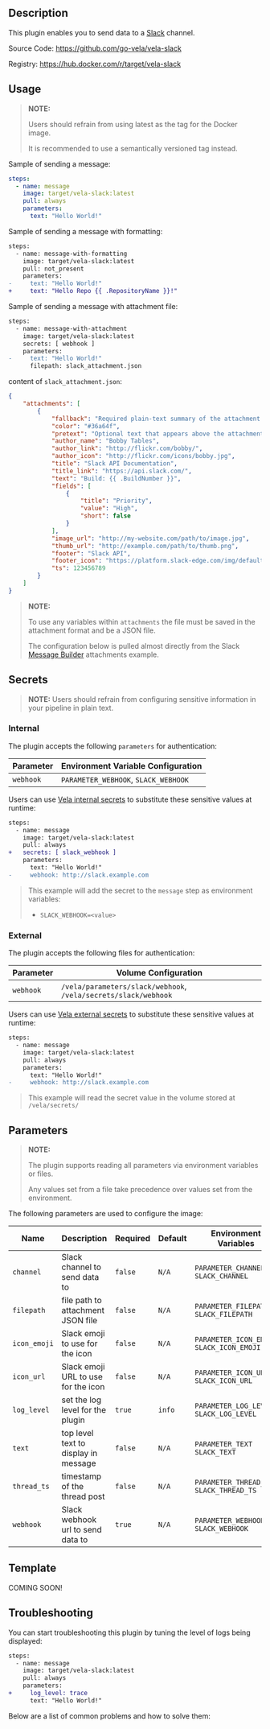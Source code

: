 ## Description

This plugin enables you to send data to a [Slack](https://slack.com/) channel.

Source Code: https://github.com/go-vela/vela-slack

Registry: https://hub.docker.com/r/target/vela-slack

## Usage

> **NOTE:**
>
> Users should refrain from using latest as the tag for the Docker image.
>
> It is recommended to use a semantically versioned tag instead.

Sample of sending a message:

```yaml
steps:
  - name: message
    image: target/vela-slack:latest
    pull: always
    parameters:
      text: "Hello World!"
```

Sample of sending a message with formatting:

```diff
steps:
  - name: message-with-formatting
    image: target/vela-slack:latest
    pull: not_present
    parameters:
-     text: "Hello World!"
+     text: "Hello Repo {{ .RepositoryName }}!"
```

Sample of sending a message with attachment file:

```diff
steps:
  - name: message-with-attachment
    image: target/vela-slack:latest
    secrets: [ webhook ]
    parameters:
-     text: "Hello World!"
      filepath: slack_attachment.json
```

content of `slack_attachment.json`:

```json
{
    "attachments": [
        {
            "fallback": "Required plain-text summary of the attachment.",
            "color": "#36a64f",
            "pretext": "Optional text that appears above the attachment block",
            "author_name": "Bobby Tables",
            "author_link": "http://flickr.com/bobby/",
            "author_icon": "http://flickr.com/icons/bobby.jpg",
            "title": "Slack API Documentation",
            "title_link": "https://api.slack.com/",
            "text": "Build: {{ .BuildNumber }}",
            "fields": [
                {
                    "title": "Priority",
                    "value": "High",
                    "short": false
                }
            ],
            "image_url": "http://my-website.com/path/to/image.jpg",
            "thumb_url": "http://example.com/path/to/thumb.png",
            "footer": "Slack API",
            "footer_icon": "https://platform.slack-edge.com/img/default_application_icon.png",
            "ts": 123456789
        }
    ]
}
```

> **NOTE:**
>
> To use any variables within `attachments` the file must be saved in the attachment format and be a JSON file.
>
> The configuration below is pulled almost directly from the Slack [Message Builder](https://api.slack.com/docs/messages/builder) attachments example.

## Secrets

> **NOTE:** Users should refrain from configuring sensitive information in your pipeline in plain text.

### Internal

The plugin accepts the following `parameters` for authentication:

| Parameter | Environment Variable Configuration   |
| --------- | ------------------------------------ |
| `webhook` | `PARAMETER_WEBHOOK`, `SLACK_WEBHOOK` |

Users can use [Vela internal secrets](https://go-vela.github.io/docs/tour/secrets/) to substitute these sensitive values at runtime:

```diff
steps:
  - name: message
    image: target/vela-slack:latest
    pull: always
+   secrets: [ slack_webhook ]
    parameters:
      text: "Hello World!"
-     webhook: http://slack.example.com
```

> This example will add the secret to the `message` step as environment variables:
>
> * `SLACK_WEBHOOK=<value>`

### External

The plugin accepts the following files for authentication:

| Parameter | Volume Configuration                                            |
| --------- | --------------------------------------------------------------- |
| `webhook` | `/vela/parameters/slack/webhook`, `/vela/secrets/slack/webhook` |

Users can use [Vela external secrets](https://go-vela.github.io/docs/concepts/pipeline/secrets/origin/) to substitute these sensitive values at runtime:

```diff
steps:
  - name: message
    image: target/vela-slack:latest
    pull: always
    parameters:
      text: "Hello World!"
-     webhook: http://slack.example.com
```

> This example will read the secret value in the volume stored at `/vela/secrets/`

## Parameters

> **NOTE:**
>
> The plugin supports reading all parameters via environment variables or files.
>
> Any values set from a file take precedence over values set from the environment.

The following parameters are used to configure the image:

| Name         | Description                          | Required | Default | Environment Variables                        |
| ------------ | ------------------------------------ | -------- | ------- | -------------------------------------------- |
| `channel`    | Slack channel to send data to        | `false`  | `N/A`   | `PARAMETER_CHANNEL`<br>`SLACK_CHANNEL`       |
| `filepath`   | file path to attachment JSON file    | `false`  | `N/A`   | `PARAMETER_FILEPATH`<br>`SLACK_FILEPATH`     |
| `icon_emoji` | Slack emoji to use for the icon      | `false`  | `N/A`   | `PARAMETER_ICON_EMOJI`<br>`SLACK_ICON_EMOJI` |
| `icon_url`   | Slack emoji URL to use for the icon  | `false`  | `N/A`   | `PARAMETER_ICON_URL`<br>`SLACK_ICON_URL`     |
| `log_level`  | set the log level for the plugin     | `true`   | `info`  | `PARAMETER_LOG_LEVEL`<br>`SLACK_LOG_LEVEL`   |
| `text`       | top level text to display in message | `false`  | `N/A`   | `PARAMETER_TEXT`<br>`SLACK_TEXT`             |
| `thread_ts`  | timestamp of the thread post         | `false`  | `N/A`   | `PARAMETER_THREAD_TS`<br>`SLACK_THREAD_TS`   |
| `webhook`    | Slack webhook url to send data to    | `true`   | `N/A`   | `PARAMETER_WEBHOOK`<br>`SLACK_WEBHOOK`       |

## Template

COMING SOON!

## Troubleshooting

You can start troubleshooting this plugin by tuning the level of logs being displayed:

```diff
steps:
  - name: message
    image: target/vela-slack:latest
    pull: always
    parameters:
+     log_level: trace
      text: "Hello World!"
```

Below are a list of common problems and how to solve them:
